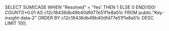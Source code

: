 SELECT SUM(CASE WHEN "Resolved" = 'Yes' THEN 1 ELSE 0 END)*100/ COUNT(*)*0.01 AS c12c18436db49b40dfd77e51f1e8a51c 
FROM public."Key-insight-data-2" ORDER BY c12c18436db49b40dfd77e51f1e8a51c DESC 
 LIMIT 100;
